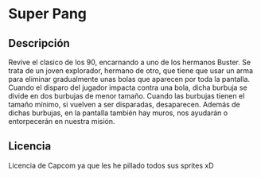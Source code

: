 # Super Pang
Descripción
-----
Revive el clasico de los 90, encarnando a uno de los hermanos Buster. Se trata de un joven explorador, hermano de otro, que tiene que usar un arma para eliminar gradualmente unas bolas que aparecen por toda la pantalla. Cuando el disparo del jugador impacta contra una bola, dicha burbuja se divide en dos burbujas de menor tamaño. Cuando las burbujas tienen el tamaño mínimo, si vuelven a ser disparadas, desaparecen. Además de dichas burbujas, en la pantalla también hay muros, nos ayudarán o entorpecerán en nuestra misión.



Licencia
--------
Licencia de Capcom ya que les he pillado todos sus sprites xD
